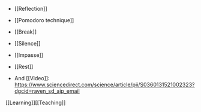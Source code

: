   - [[Reflection]]
  - [[Pomodoro technique]]
  - [[Break]]
  - [[Silence]]
  - [[Impasse]]
  - [[Rest]]

  - And [[Video]]:
    https://www.sciencedirect.com/science/article/pii/S0360131521002323?dgcid=raven_sd_aip_email

[[Learning]][[Teaching]]